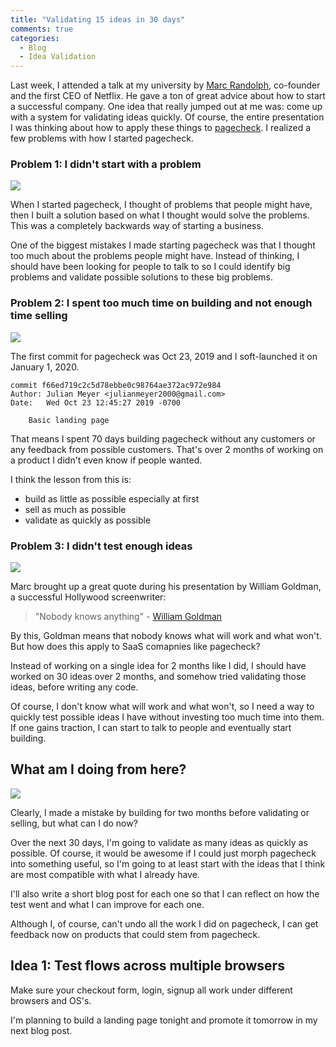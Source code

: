 ```yaml
---
title: "Validating 15 ideas in 30 days"
comments: true
categories:
  - Blog
  - Idea Validation
---
```


Last week, I attended a talk at my university by [Marc Randolph](https://www.marcrandolph.com/), co-founder and the first CEO of Netflix. He gave a ton of great advice about how to start a successful company. One idea that really jumped out at me was: come up with a system for validating ideas quickly. Of course, the entire presentation I was thinking about how to apply these things to [pagecheck](https://pagecheck.app). I realized a few problems with how I started pagecheck.

### Problem 1: I didn't start with a problem

![](https://media.giphy.com/media/l1J9uLBPjqCVIM2GI/giphy-downsized.gif)

When I started pagecheck, I thought of problems that people might have, then I built a solution based on what I thought would solve the problems. This was a completely backwards way of starting a business.

One of the biggest mistakes I made starting pagecheck was that I thought too much about the problems people might have. Instead of thinking, I should have been looking for people to talk to so I could identify big problems and validate possible solutions to these big problems.

### Problem 2: I spent too much time on building and not enough time selling

![](https://media.giphy.com/media/xT8qB5POKfq8lGclkQ/giphy.gif)

The first commit for pagecheck was Oct 23, 2019 and I soft-launched it on January 1, 2020.

```
commit f66ed719c2c5d78ebbe0c98764ae372ac972e984
Author: Julian Meyer <julianmeyer2000@gmail.com>
Date:   Wed Oct 23 12:45:27 2019 -0700

    Basic landing page
```


That means I spent 70 days building pagecheck without any customers or any feedback from possible customers. That's over 2 months of working on a product I didn't even know if people wanted.

I think the lesson from this is:
- build as little as possible especially at first
- sell as much as possible
- validate as quickly as possible

### Problem 3: I didn't test enough ideas

![](https://media.giphy.com/media/l0LEIXSRRuv9QQIRNI/giphy-downsized.gif)

Marc brought up a great quote during his presentation by William Goldman, a successful Hollywood screenwriter:

> "Nobody knows anything"   \- [William Goldman](https://www.goodreads.com/quotes/457097-nobody-knows-anything-not-one-person-in-the-entire-motion)

By this, Goldman means that nobody knows what will work and what won't. But how does this apply to SaaS comapnies like pagecheck?

Instead of working on a single idea for 2 months like I did, I should have worked on 30 ideas over 2 months, and somehow tried validating those ideas, before writing any code.

Of course, I don't know what will work and what won't, so I need a way to quickly test possible ideas I have without investing too much time into them. If one gains traction, I can start to talk to people and eventually start building.

## What am I doing from here?

![](https://media.giphy.com/media/ZXrF8Y7ptVUDKRzXY7/giphy.gif)

Clearly, I made a mistake by building for two months before validating or selling, but what can I do now?

Over the next 30 days, I'm going to validate as many ideas as quickly as possible. Of course, it would be awesome if I could just morph pagecheck into something useful, so I'm going to at least start with the ideas that I think are most compatible with what I already have.

I'll also write a short blog post for each one so that I can reflect on how the test went and what I can improve for each one.

Although I, of course, can't undo all the work I did on pagecheck, I can get feedback now on products that could stem from pagecheck.

## Idea 1: Test flows across multiple browsers

Make sure your checkout form, login, signup all work under different browsers and OS's.

I'm planning to build a landing page tonight and promote it tomorrow in my next blog post.
